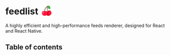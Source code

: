 # feedlist <img src="assets/logo.png" alt="logo" width="40" height="40" style="vertical-align:middle;margin-top: -10px">

A highly efficient and high-performance feeds renderer, designed for React and React Native.

## Table of contents